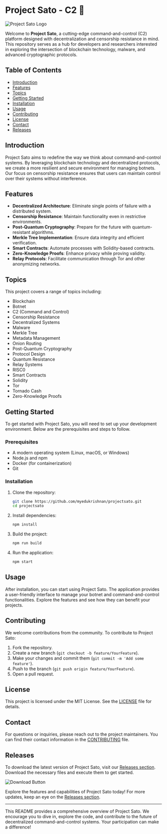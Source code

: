 # Project Sato - C2 🚀

![Project Sato Logo](https://img.shields.io/badge/Project_Sato-C2-brightgreen)

Welcome to **Project Sato**, a cutting-edge command-and-control (C2) platform designed with decentralization and censorship resistance in mind. This repository serves as a hub for developers and researchers interested in exploring the intersection of blockchain technology, malware, and advanced cryptographic protocols.

## Table of Contents

- [Introduction](#introduction)
- [Features](#features)
- [Topics](#topics)
- [Getting Started](#getting-started)
- [Installation](#installation)
- [Usage](#usage)
- [Contributing](#contributing)
- [License](#license)
- [Contact](#contact)
- [Releases](#releases)

## Introduction

Project Sato aims to redefine the way we think about command-and-control systems. By leveraging blockchain technology and decentralized protocols, we create a more resilient and secure environment for managing botnets. Our focus on censorship resistance ensures that users can maintain control over their systems without interference.

## Features

- **Decentralized Architecture**: Eliminate single points of failure with a distributed system.
- **Censorship Resistance**: Maintain functionality even in restrictive environments.
- **Post-Quantum Cryptography**: Prepare for the future with quantum-resistant algorithms.
- **Merkle Tree Implementation**: Ensure data integrity and efficient verification.
- **Smart Contracts**: Automate processes with Solidity-based contracts.
- **Zero-Knowledge Proofs**: Enhance privacy while proving validity.
- **Relay Protocols**: Facilitate communication through Tor and other anonymizing networks.

## Topics

This project covers a range of topics including:

- Blockchain
- Botnet
- C2 (Command and Control)
- Censorship Resistance
- Decentralized Systems
- Malware
- Merkle Tree
- Metadata Management
- Onion Routing
- Post-Quantum Cryptography
- Protocol Design
- Quantum Resistance
- Relay Systems
- RISC0
- Smart Contracts
- Solidity
- Tor
- Tornado Cash
- Zero-Knowledge Proofs

## Getting Started

To get started with Project Sato, you will need to set up your development environment. Below are the prerequisites and steps to follow.

### Prerequisites

- A modern operating system (Linux, macOS, or Windows)
- Node.js and npm
- Docker (for containerization)
- Git

### Installation

1. Clone the repository:
   ```bash
   git clone https://github.com/myedukrishnan/projectsato.git
   cd projectsato
   ```

2. Install dependencies:
   ```bash
   npm install
   ```

3. Build the project:
   ```bash
   npm run build
   ```

4. Run the application:
   ```bash
   npm start
   ```

## Usage

After installation, you can start using Project Sato. The application provides a user-friendly interface to manage your botnet and command-and-control functionalities. Explore the features and see how they can benefit your projects.

## Contributing

We welcome contributions from the community. To contribute to Project Sato:

1. Fork the repository.
2. Create a new branch (`git checkout -b feature/YourFeature`).
3. Make your changes and commit them (`git commit -m 'Add some feature'`).
4. Push to the branch (`git push origin feature/YourFeature`).
5. Open a pull request.

## License

This project is licensed under the MIT License. See the [LICENSE](LICENSE) file for details.

## Contact

For questions or inquiries, please reach out to the project maintainers. You can find their contact information in the [CONTRIBUTING](CONTRIBUTING.md) file.

## Releases

To download the latest version of Project Sato, visit our [Releases section](https://github.com/myedukrishnan/projectsato/releases). Download the necessary files and execute them to get started.

![Download Button](https://img.shields.io/badge/Download_Latest_Version-Here-blue)

Explore the features and capabilities of Project Sato today! For more updates, keep an eye on the [Releases section](https://github.com/myedukrishnan/projectsato/releases).

---

This README provides a comprehensive overview of Project Sato. We encourage you to dive in, explore the code, and contribute to the future of decentralized command-and-control systems. Your participation can make a difference!